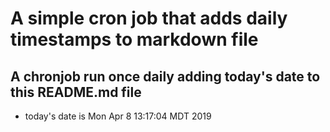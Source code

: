 A simple cron job that adds daily timestamps to markdown file
============================================================
## A chronjob run once daily adding today's date to this README.md file
* today's date is Mon Apr  8 13:17:04 MDT 2019
